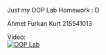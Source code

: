 Just my OOP Lab Homework : D

Ahmet Furkan Kurt
215541013

Video:  <br>
[![OOP Lab](https://img.youtube.com/vi/PWMK-0W7A3E/0.jpg)](https://www.youtube.com/watch?v=PWMK-0W7A3E)
